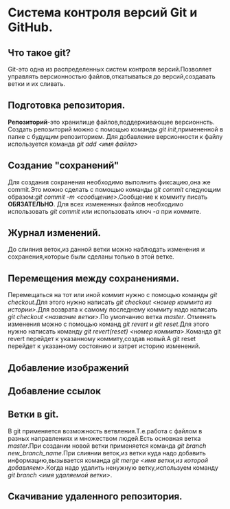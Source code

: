 # Система контроля версий Git и GitHub.

## Что такое git?
Git-это одна из распределенных систем контроля версий.Позволяет управлять версионностью файлов,откатываться до версий,создавать ветки и их сливать.

## Подготовка репозитория.
**Репозиторий**-это хранилище файлов,поддерживающее версионнсть.
Создать репозиторий можно с помощью команды *git init*,примененной в папке с будущим репозиторием.
Для добавление версионности к файлу используется команда *git add <имя файла>*

## Создание "сохранений"
Для создания сохранения необходимо выполнить фиксацию,она же commit.Это можно сделать с помощью команды *git commit* следующим образом:*git commit -m <сообщение>*.Сообщение к коммиту писать **ОБЯЗАТЕЛЬНО**.
Для всех измененных файлов необходимо использовать *git commit* или использовать ключ *-a* при коммите.

## Журнал изменений.
До слияния веток,из данной ветки можно наблюдать изменения и сохранения,которые были сделаны только в этой ветке.
## Перемещения между сохранениями.
Перемещаться на тот или иной коммит нужно с помощью команды *git checkout*.Для этого нужно написать *git checkout <номер коммита из истории>*.Для возврата к самому последнему коммиту надо написать *git checkout <название ветки>*.По умолчанию ветка *master*.
Отменять изменения можно с помощью команд *git revert* и *git reset*.Для этого нужно написать команду *git revert(reset) <номер коммита>*.Команда git revert перейдет к указанному коммиту,создав новый.А git reset перейдет к указанному состоянию и затрет историю изменений.

## Добавление изображений

## Добавление ссылок

## Ветки в git.
В git применяется возможность ветвления.Т.е.работа с файлом в разных направлениях и множеством людей.Есть основная ветка *master*.При создании новой ветки применяется команда *git branch new_branch_name*.При слиянии веток,из ветки куда надо добавить информацию,вызывается команда *git merge <имя ветки,из которой добавляем>*.Когда надо удалить ненужную ветку,используем команду *git branch <имя удаляемой ветки>*.

## Скачивание удаленного репозитория.